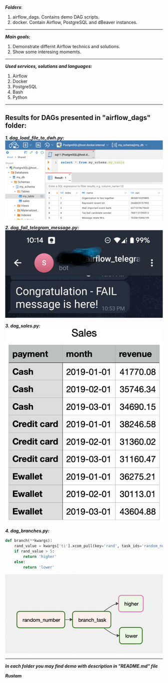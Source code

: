 ***Folders***:
1) airflow_dags. Contains demo DAG scripts.
2) docker. Contain Airflow, PostgreSQL and dBeaver instances.

---
***Main goals:***
1. Demonstrate differnt Airflow technics and solutions.
2. Show some interesing momemts.
---

***Used services, solutions and languages:***
1) Airflow
2) Docker
3) PostgreSQL
4) Bash
5) Python
___

## Results for DAGs presented in "airflow_dags" folder:
***1. dag_load_file_to_dwh.py:***
![alt text](https://github.com/rusmansurov/Demo/blob/main/airflow_dags/Results/dag_load_file_to_dwh.png)

***2. dag_fail_telegram_message.py:***
![alt text](https://github.com/rusmansurov/Demo/blob/main/airflow_dags/Results/dag_fail_telegram_message.jpg)

***3. dag_sales.py:***
![alt text](https://github.com/rusmansurov/Demo/blob/main/airflow_dags/Results/dag_sales.png)


***4. dag_branches.py:***
```python
def branch(**kwargs):
    rand_value = kwargs['ti'].xcom_pull(key='rand', task_ids='random_number')
    if rand_value > 5:
        return 'higher' 
    else:
        return 'lower'
```
![alt text](https://github.com/rusmansurov/Demo/blob/main/airflow_dags/Results/dag_branches.png)

___

***In each folder you may find demo with description in "README.md" file***

***Rustam***
